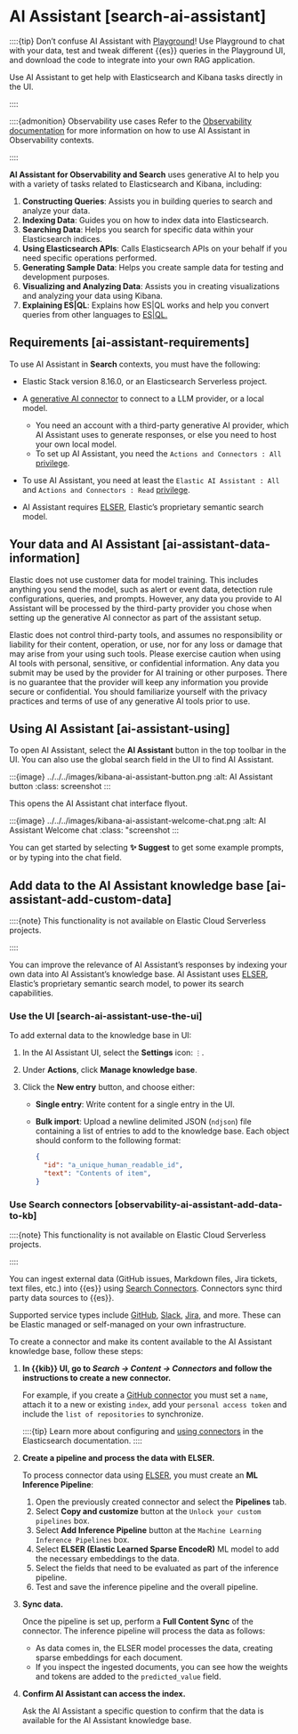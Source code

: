 # AI Assistant [search-ai-assistant]

::::{tip}
Don’t confuse AI Assistant with [Playground](../../../solutions/search/rag/playground.md)! Use Playground to chat with your data, test and tweak different {{es}} queries in the Playground UI, and download the code to integrate into your own RAG application.

Use AI Assistant to get help with Elasticsearch and Kibana tasks directly in the UI.

::::


::::{admonition} Observability use cases
Refer to the [Observability documentation](../../../solutions/observability/observability-ai-assistant.md) for more information on how to use AI Assistant in Observability contexts.

::::


**AI Assistant for Observability and Search** uses generative AI to help you with a variety of tasks related to Elasticsearch and Kibana, including:

1. **Constructing Queries**: Assists you in building queries to search and analyze your data.
2. **Indexing Data**: Guides you on how to index data into Elasticsearch.
3. **Searching Data**: Helps you search for specific data within your Elasticsearch indices.
4. **Using Elasticsearch APIs**: Calls Elasticsearch APIs on your behalf if you need specific operations performed.
5. **Generating Sample Data**: Helps you create sample data for testing and development purposes.
6. **Visualizing and Analyzing Data**: Assists you in creating visualizations and analyzing your data using Kibana.
7. **Explaining ES|QL**: Explains how ES|QL works and help you convert queries from other languages to [ES|QL.](../../../explore-analyze/query-filter/languages/esql.md)


## Requirements [ai-assistant-requirements]

To use AI Assistant in **Search** contexts, you must have the following:

* Elastic Stack version 8.16.0, or an Elasticsearch Serverless project.
* A [generative AI connector](../../../deploy-manage/manage-connectors.md) to connect to a LLM provider, or a local model.

    * You need an account with a third-party generative AI provider, which AI Assistant uses to generate responses, or else you need to host your own local model.
    * To set up AI Assistant, you need the `Actions and Connectors : All` [privilege](../../../deploy-manage/users-roles/cluster-or-deployment-auth/kibana-privileges.md).

* To use AI Assistant, you need at least the `Elastic AI Assistant : All` and `Actions and Connectors : Read` [privilege](../../../deploy-manage/users-roles/cluster-or-deployment-auth/kibana-privileges.md).
* AI Assistant requires [ELSER](../../../explore-analyze/machine-learning/nlp/ml-nlp-elser.md), Elastic’s proprietary semantic search model.


## Your data and AI Assistant [ai-assistant-data-information]

Elastic does not use customer data for model training. This includes anything you send the model, such as alert or event data, detection rule configurations, queries, and prompts. However, any data you provide to AI Assistant will be processed by the third-party provider you chose when setting up the generative AI connector as part of the assistant setup.

Elastic does not control third-party tools, and assumes no responsibility or liability for their content, operation, or use, nor for any loss or damage that may arise from your using such tools. Please exercise caution when using AI tools with personal, sensitive, or confidential information. Any data you submit may be used by the provider for AI training or other purposes. There is no guarantee that the provider will keep any information you provide secure or confidential. You should familiarize yourself with the privacy practices and terms of use of any generative AI tools prior to use.


## Using AI Assistant [ai-assistant-using]

To open AI Assistant, select the **AI Assistant** button in the top toolbar in the UI. You can also use the global search field in the UI to find AI Assistant.

:::{image} ../../../images/kibana-ai-assistant-button.png
:alt: AI Assistant button
:class: screenshot
:::

This opens the AI Assistant chat interface flyout.

:::{image} ../../../images/kibana-ai-assistant-welcome-chat.png
:alt: AI Assistant Welcome chat
:class: "screenshot
:::

You can get started by selecting **✨ Suggest** to get some example prompts, or by typing into the chat field.


## Add data to the AI Assistant knowledge base [ai-assistant-add-custom-data]

::::{note}
This functionality is not available on Elastic Cloud Serverless projects.

::::


You can improve the relevance of AI Assistant’s responses by indexing your own data into AI Assistant’s knowledge base. AI Assistant uses [ELSER](../../../explore-analyze/machine-learning/nlp/ml-nlp-elser.md), Elastic’s proprietary semantic search model, to power its search capabilities.


### Use the UI [search-ai-assistant-use-the-ui]

To add external data to the knowledge base in UI:

1. In the AI Assistant UI, select the **Settings** icon: `⋮`.
2. Under **Actions**, click **Manage knowledge base**.
3. Click the **New entry** button, and choose either:

    * **Single entry**: Write content for a single entry in the UI.
    * **Bulk import**: Upload a newline delimited JSON (`ndjson`) file containing a list of entries to add to the knowledge base. Each object should conform to the following format:

        ```json
        {
          "id": "a_unique_human_readable_id",
          "text": "Contents of item",
        }
        ```



### Use Search connectors [observability-ai-assistant-add-data-to-kb]

::::{note}
This functionality is not available on Elastic Cloud Serverless projects.

::::


You can ingest external data (GitHub issues, Markdown files, Jira tickets, text files, etc.) into {{es}} using [Search Connectors](asciidocalypse://docs/elasticsearch/docs/reference/ingestion-tools/search-connectors/index.md). Connectors sync third party data sources to {{es}}.

Supported service types include [GitHub](asciidocalypse://docs/elasticsearch/docs/reference/ingestion-tools/search-connectors/es-connectors-github.md), [Slack](asciidocalypse://docs/elasticsearch/docs/reference/ingestion-tools/search-connectors/es-connectors-slack.md), [Jira](asciidocalypse://docs/elasticsearch/docs/reference/ingestion-tools/search-connectors/es-connectors-jira.md), and more. These can be Elastic managed or self-managed on your own infrastructure.

To create a connector and make its content available to the AI Assistant knowledge base, follow these steps:

1. **In {{kib}} UI, go to *Search → Content → Connectors* and follow the instructions to create a new connector.**

    For example, if you create a [GitHub connector](https://www.elastic.co/guide/en/elasticsearch/reference/current/es-connectors-github.html) you must set a `name`, attach it to a new or existing `index`, add your `personal access token` and include the `list of repositories` to synchronize.

    ::::{tip}
    Learn more about configuring and [using connectors](asciidocalypse://docs/elasticsearch/docs/reference/ingestion-tools/search-connectors/connectors-ui-in-kibana.md) in the Elasticsearch documentation.
    ::::

2. **Create a pipeline and process the data with ELSER.**

    To process connector data using [ELSER](../../../explore-analyze/machine-learning/nlp/ml-nlp-elser.md), you must create an **ML Inference Pipeline**:

    1. Open the previously created connector and select the **Pipelines** tab.
    2. Select **Copy and customize** button at the `Unlock your custom pipelines` box.
    3. Select **Add Inference Pipeline** button at the `Machine Learning Inference Pipelines` box.
    4. Select **ELSER (Elastic Learned Sparse EncodeR)** ML model to add the necessary embeddings to the data.
    5. Select the fields that need to be evaluated as part of the inference pipeline.
    6. Test and save the inference pipeline and the overall pipeline.

3. **Sync data.**

    Once the pipeline is set up, perform a **Full Content Sync** of the connector. The inference pipeline will process the data as follows:

    * As data comes in, the ELSER model processes the data, creating sparse embeddings for each document.
    * If you inspect the ingested documents, you can see how the weights and tokens are added to the `predicted_value` field.

4. **Confirm AI Assistant can access the index.**

    Ask the AI Assistant a specific question to confirm that the data is available for the AI Assistant knowledge base.
